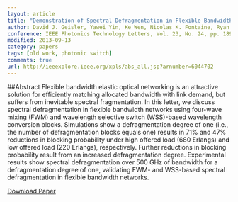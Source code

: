 ```yaml
---
layout: article
title: "Demonstration of Spectral Defragmentation in Flexible Bandwidth Optical Networking by FWM"
author: David J. Geisler, Yawei Yin, Ke Wen, Nicolas K. Fontaine, Ryan P. Scott, Shuo Chang, S. J. B. Yoo
conference: IEEE Photonics Technology Letters, Vol. 23, No. 24, pp. 1893- 1895, December, 2011.
modified: 2013-09-13
category: papers
tags: [old work, photonic switch]
comments: true  
url: http://ieeexplore.ieee.org/xpls/abs_all.jsp?arnumber=6044702
---
```

##Abstract
Flexible bandwidth elastic optical networking is an attractive solution for efficiently matching allocated bandwidth with link demand, but suffers from inevitable spectral fragmentation. In this letter, we discuss spectral defragmentation in flexible bandwidth networks using four-wave mixing (FWM) and wavelength selective switch (WSS)-based wavelength conversion blocks. Simulations show a defragmentation degree of one (i.e., the number of defragmentation blocks equals one) results in 71% and 47% reductions in blocking probability under high offered load (680 Erlangs) and low offered load (220 Erlangs), respectively. Further reductions in blocking probability result from an increased defragmentation degree. Experimental results show spectral defragmentation over 500 GHz of bandwidth for a defragmentation degree of one, validating FWM- and WSS-based spectral defragmentation in flexible bandwidth networks.


<div markdown="0"><a href="http://ieeexplore.ieee.org/xpls/abs_all.jsp?arnumber=6044702" class="btn">Download Paper</a></div>
